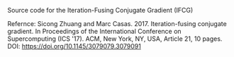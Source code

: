 Source code for the Iteration-Fusing Conjugate Gradient (IFCG)

Refernce:
Sicong Zhuang and Marc Casas. 2017. Iteration-fusing conjugate gradient. In Proceedings of the International Conference on Supercomputing (ICS '17). 
ACM, New York, NY, USA, Article 21, 10 pages. DOI: https://doi.org/10.1145/3079079.3079091
